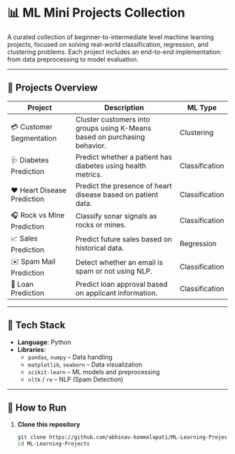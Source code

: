 
# 📊 ML Mini Projects Collection

A curated collection of beginner-to-intermediate level machine learning projects, focused on solving real-world classification, regression, and clustering problems. Each project includes an end-to-end implementation: from data preprocessing to model evaluation.

---

## 🧠 Projects Overview

| Project                        | Description                                                                 | ML Type        |
|-------------------------------|-----------------------------------------------------------------------------|----------------|
| 💳 Customer Segmentation       | Cluster customers into groups using K-Means based on purchasing behavior.  | Clustering     |
| 🩺 Diabetes Prediction         | Predict whether a patient has diabetes using health metrics.                | Classification |
| ❤️ Heart Disease Prediction    | Predict the presence of heart disease based on patient data.                | Classification |
| 🎧 Rock vs Mine Prediction     | Classify sonar signals as rocks or mines.                                   | Classification |
| 📈 Sales Prediction            | Predict future sales based on historical data.                              | Regression     |
| ✉️ Spam Mail Prediction        | Detect whether an email is spam or not using NLP.                           | Classification |
| 🏦 Loan Prediction             | Predict loan approval based on applicant information.                       | Classification |

---

## 🧰 Tech Stack

- **Language**: Python
- **Libraries**:
  - `pandas`, `numpy` – Data handling
  - `matplotlib`, `seaborn` – Data visualization
  - `scikit-learn` – ML models and preprocessing
  - `nltk` / `re` – NLP (Spam Detection)

---

## 🚀 How to Run

1. **Clone this repository**
   ```bash
   git clone https://github.com/abhinav-kommalapati/ML-Learning-Projects.git
   cd ML-Learning-Projects
